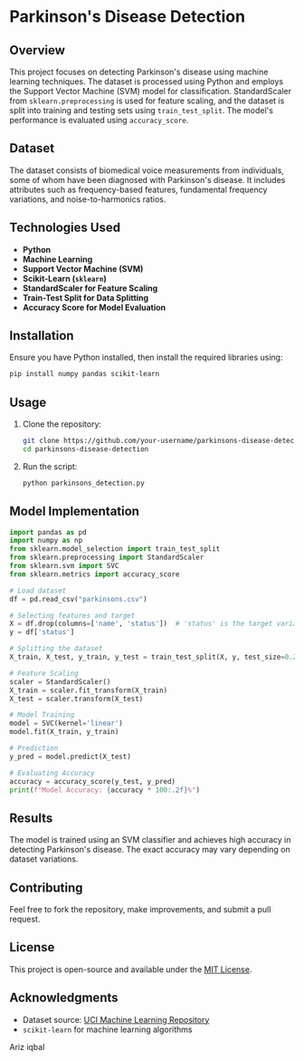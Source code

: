 # Parkinson's Disease Detection

## Overview
This project focuses on detecting Parkinson's disease using machine learning techniques. The dataset is processed using Python and employs the Support Vector Machine (SVM) model for classification. StandardScaler from `sklearn.preprocessing` is used for feature scaling, and the dataset is split into training and testing sets using `train_test_split`. The model's performance is evaluated using `accuracy_score`.

## Dataset
The dataset consists of biomedical voice measurements from individuals, some of whom have been diagnosed with Parkinson's disease. It includes attributes such as frequency-based features, fundamental frequency variations, and noise-to-harmonics ratios.

## Technologies Used
- **Python**
- **Machine Learning**
- **Support Vector Machine (SVM)**
- **Scikit-Learn (`sklearn`)**
- **StandardScaler for Feature Scaling**
- **Train-Test Split for Data Splitting**
- **Accuracy Score for Model Evaluation**

## Installation
Ensure you have Python installed, then install the required libraries using:
```bash
pip install numpy pandas scikit-learn
```

## Usage
1. Clone the repository:
   ```bash
   git clone https://github.com/your-username/parkinsons-disease-detection.git
   cd parkinsons-disease-detection
   ```
2. Run the script:
   ```bash
   python parkinsons_detection.py
   ```

## Model Implementation
```python
import pandas as pd
import numpy as np
from sklearn.model_selection import train_test_split
from sklearn.preprocessing import StandardScaler
from sklearn.svm import SVC
from sklearn.metrics import accuracy_score

# Load dataset
df = pd.read_csv("parkinsons.csv")

# Selecting features and target
X = df.drop(columns=['name', 'status'])  # 'status' is the target variable
y = df['status']

# Splitting the dataset
X_train, X_test, y_train, y_test = train_test_split(X, y, test_size=0.2, random_state=42)

# Feature Scaling
scaler = StandardScaler()
X_train = scaler.fit_transform(X_train)
X_test = scaler.transform(X_test)

# Model Training
model = SVC(kernel='linear')
model.fit(X_train, y_train)

# Prediction
y_pred = model.predict(X_test)

# Evaluating Accuracy
accuracy = accuracy_score(y_test, y_pred)
print(f"Model Accuracy: {accuracy * 100:.2f}%")
```

## Results
The model is trained using an SVM classifier and achieves high accuracy in detecting Parkinson's disease. The exact accuracy may vary depending on dataset variations.

## Contributing
Feel free to fork the repository, make improvements, and submit a pull request.

## License
This project is open-source and available under the [MIT License](LICENSE).

## Acknowledgments
- Dataset source: [UCI Machine Learning Repository](https://archive.ics.uci.edu/ml/datasets/Parkinsons)
- `scikit-learn` for machine learning algorithms

Ariz iqbal
